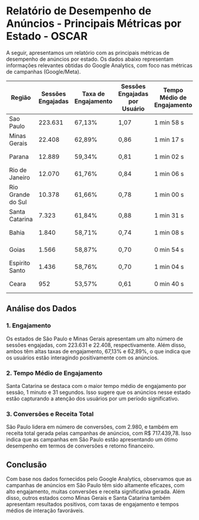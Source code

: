 # Relatório de Desempenho de Anúncios - Principais Métricas por Estado - OSCAR

A seguir, apresentamos um relatório com as principais métricas de desempenho de anúncios por estado. Os dados abaixo representam informações relevantes obtidas do Google Analytics, com foco nas métricas de campanhas (Google/Meta).

| Região              | Sessões Engajadas | Taxa de Engajamento | Sessões Engajadas por Usuário | Tempo Médio de Engajamento | Conversões | Receita Total       |
|---------------------|-------------------|---------------------|------------------------------|---------------------------|------------|---------------------|
| Sao Paulo          | 223.631           | 67,13%              | 1,07                         | 1 min 58 s                | 2.980,00   | R$ 717.439,78       |
| Minas Gerais       | 22.408            | 62,89%              | 0,86                         | 1 min 17 s                | 223,00     | R$ 59.992,81        |
| Parana             | 12.889            | 59,34%              | 0,81                         | 1 min 02 s                | 130,00     | R$ 32.531,71        |
| Rio de Janeiro     | 12.070            | 61,76%              | 0,84                         | 1 min 06 s                | 105,00     | R$ 25.156,58        |
| Rio Grande do Sul  | 10.378            | 61,66%              | 0,78                         | 1 min 00 s                | 90,00      | R$ 22.689,67        |
| Santa Catarina     | 7.323             | 61,84%              | 0,88                         | 1 min 31 s                | 72,00      | R$ 23.307,46        |
| Bahia              | 1.840             | 58,71%              | 0,74                         | 1 min 08 s                | 27,00      | R$ 6.191,19         |
| Goias              | 1.566             | 58,87%              | 0,70                         | 0 min 54 s                | 17,00      | R$ 6.705,14         |
| Espirito Santo     | 1.436             | 58,76%              | 0,70                         | 1 min 04 s                | 23,00      | R$ 5.986,16         |
| Ceara              | 952               | 53,57%              | 0,61                         | 0 min 40 s                | 11,00      | R$ 3.448,14         |

## Análise dos Dados

### 1. Engajamento

Os estados de São Paulo e Minas Gerais apresentam um alto número de sessões engajadas, com 223.631 e 22.408, respectivamente. Além disso, ambos têm altas taxas de engajamento, 67,13% e 62,89%, o que indica que os usuários estão interagindo positivamente com os anúncios.

### 2. Tempo Médio de Engajamento

Santa Catarina se destaca com o maior tempo médio de engajamento por sessão, 1 minuto e 31 segundos. Isso sugere que os anúncios nesse estado estão capturando a atenção dos usuários por um período significativo.

### 3. Conversões e Receita Total

São Paulo lidera em número de conversões, com 2.980, e também em receita total gerada pelas campanhas de anúncios, com R$ 717.439,78. Isso indica que as campanhas em São Paulo estão apresentando um ótimo desempenho em termos de conversões e retorno financeiro.

## Conclusão

Com base nos dados fornecidos pelo Google Analytics, observamos que as campanhas de anúncios em São Paulo têm sido altamente eficazes, com alto engajamento, muitas conversões e receita significativa gerada. Além disso, outros estados como Minas Gerais e Santa Catarina também apresentam resultados positivos, com taxas de engajamento e tempos médios de interação favoráveis.
